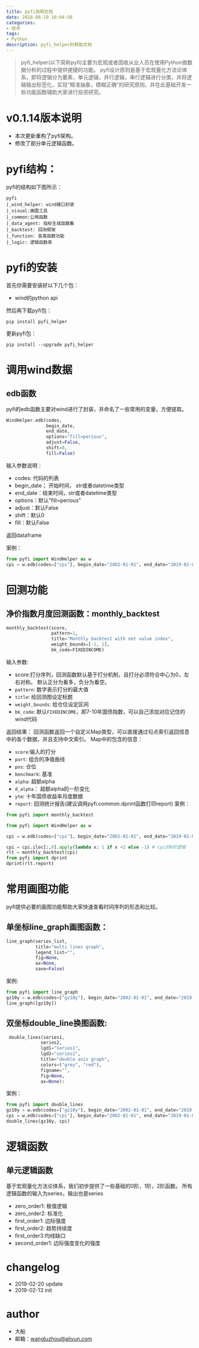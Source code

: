 ```yaml
---
title: pyfi说明文档
date: 2018-08-10 10:04:58
categories:
- 技术
tags:
- Python
description: pyfi_helper的帮助文档
---
```


> pyfi_helper(以下简称pyfi)主要为宏观或者固收从业人员在使用Python做数据分析的过程中提供便捷的功能。
pyfi设计原则是基于宏观量化方法论体系，即将逻辑分为要素，单元逻辑，并行逻辑，串行逻辑进行分类，并将逻辑输出标签化，实现“精准抽象，模糊正确”的研究原则，并在此基础开发一些功能函数辅助大家进行投资研究。

# v0.1.14版本说明
- 本次更新重构了pyfi架构。
- 修改了部分单元逻辑函数。

# pyfi结构：
pyfi的结构如下图所示：

```
pyfi
|_wind_helper: wind接口封装
|_visual:画图工具
|_common:公用函数
|_data_agent: 指标生成函数集
|_backtest: 回测框架
|_function: 各类函数功能
|_logic: 逻辑函数库
```

# pyfi的安装

首先你需要安装好以下几个包：
- wind的python api


然后再下载pyfi包：

```
pip install pyfi_helper
```

更新pyfi包：

```
pip install --upgrade pyfi_helper
```

# 调用wind数据

## edb函数
pyfi的edb函数主要对wind进行了封装，并命名了一些常用的变量，方便提取。

```python
WindHelper.edb(codes, 
			   begin_date, 
			   end_date, 
			   options="fill=perious", 
			   adjust=False, 
			   shift=0, 
			   fill=False)
```
输入参数说明：
- codes: 代码的列表
- begin_date； 开始时间， str或者datetime类型
- end_date：结束时间，str或者datetime类型
- options：默认"fill=perious"
- adjust：默认False 
- shift：默认0 
- fill：默认False

返回dataframe


案例：

```python
from pyfi import WindHelper as w
cpi = w.edb(codes=["cpi"], begin_date="2002-01-01", end_date="2019-01-01")

```

# 回测功能

## 净价指数月度回测函数：monthly_backtest

```python
monthly_backtest(score, 
				 pattern=1, 
				 title="Monthly backtest with net value index", 
				 weight_bounds=[-1, 1],
				 bk_code=FIXEDINCOME)
```
输入参数:
- score:打分序列，回测函数默认基于打分机制，且打分必须符合中心为0，左右对称。
默认正分为看多，负分为看空。
- `pattern`: 数字表示打分的最大值
- `title`: 给回测图设定标题
- `weight_bounds`: 给仓位设定区间
- `bk_code`: 默认`FIXEDINCOME`，即7-10年国债指数，可以自己添加对应记住的wind代码

返回结果：
回测函数返回一个自定义Map类型，可以直接通过句点索引返回信息中的各个数据，并且支持中文索引。
Map中的包含的信息：
- `score`:输入的打分
- `port`: 组合的净值曲线
- `pos`: 仓位
- `benchmark`: 基准
- `alpha`: 超额alpha
- `d_alpha`： 超额alpha的一阶变化
- `ytm`: 十年国债收益率月度数据
- `report`: 回测统计报告(建议调用pyfi.common.dprint函数打印report)
案例：

```python
from pyfi import monthly_backtest

from pyfi import WindHelper as w

cpi = w.edb(codes=["cpi"], begin_date="2002-01-01", end_date="2019-01-01")

cpi = cpi.iloc[:,0].apply(lambda x: 1 if x <2 else -1) # cpi的0阶逻辑
rlt = monthly_backtest(cpi)
from pyfi import dprint
dprint(rlt.report)
```

# 常用画图功能

pyfi提供必要的画图功能帮助大家快速查看时间序列的形态和比较。
## 单坐标line_graph画图函数：

```python
line_graph(series_list, 
		   title="multi lines graph", 
		   legend_list="", 
		   fig=None, 
		   ax=None, 
		   save=False)
```

案例:

```python
from pyfi import line_graph
gz10y = w.edb(codes=["gz10y"], begin_date="2002-01-01", end_date="2019-01-01").iloc[:,0]
line_graph([gz10y])
```

## 双坐标double_line换图函数:

```python
 double_lines(series1,
             series2,
             lgd1="series1",
             lgd2="series2",
             title="double axis graph",
             colors=("grey", "red"),
             figname="",
             fig=None,
             ax=None):
```
案例：

```python
from pyfi import double_lines
gz10y = w.edb(codes=["gz10y"], begin_date="2002-01-01", end_date="2019-01-01").iloc[:,0]
cpi = w.edb(codes=["cpi"], begin_date="2002-01-01", end_date="2019-01-01").iloc[:,0]
double_lines(gz10y, cpi)
```

# 逻辑函数
## 单元逻辑函数
基于宏观量化方法论体系，我们初步提供了一些基础的0阶，1阶，2阶函数。
所有逻辑函数的输入为series，输出也是series
- zero_order1: 极值逻辑
- zero_order2: 标准化
- first_order1: 边际强度
- first_order2: 趋势持续度
- first_order3:均线缺口
- second_order1: 边际强度变化的强度


# changelog
- 2019-02-20 update
- 2019-02-13 init

# author
- 大船
- 邮箱：wangluzhou@aliyun.com
